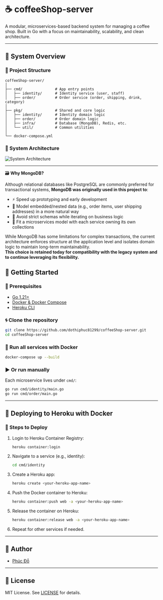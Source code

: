 # ☕ coffeeShop-server

A modular, microservices-based backend system for managing a coffee shop. Built in Go with a focus on maintainability, scalability, and clean architecture.

---

## 📐 System Overview

### 📁 Project Structure

```text
coffeeShop-server/
│
├── cmd/               # App entry points
│   ├── identity/      # Identity service (user, staff)
│   ├── order/         # Order service (order, shipping, drink, category)
│
├── pkg/               # Shared and core logic
│   ├── identity/      # Identity domain logic
│   ├── order/         # Order domain logic
│   ├── infra/         # Database (MongoDB), Redis, etc.
│   └── util/          # Common utilities
│
└── docker-compose.yml
```

### 🧠 System Architecture

![System Architecture](https://github.com/dothiphuc81299/coffeeShop-server/assets/84a800c3-ffdf-4923-814f-3c67e0aaa633)

---

🗃 **Why MongoDB?**

Although relational databases like PostgreSQL are commonly preferred for transactional systems, **MongoDB was originally used in this project to**:

- ⚡️ Speed up prototyping and early development  
- 🧩 Model embedded/nested data (e.g., order items, user shipping addresses) in a more natural way  
- 🔄 Avoid strict schemas while iterating on business logic  
- 🧱 Fit a microservices model with each service owning its own collections  

While MongoDB has some limitations for complex transactions, the current architecture enforces structure at the application level and isolates domain logic to maintain long-term maintainability.  
**This choice is retained today for compatibility with the legacy system and to continue leveraging its flexibility.**

## 🚀 Getting Started

### 🔧 Prerequisites

- [Go 1.21+](https://go.dev/doc/install)
- [Docker & Docker Compose](https://docs.docker.com/compose/)
- [Heroku CLI](https://devcenter.heroku.com/articles/heroku-cli)

### 🌀 Clone the repository

```bash
git clone https://github.com/dothiphuc81299/coffeeShop-server.git
cd coffeeShop-server
```

### 🐳 Run all services with Docker

```bash
docker-compose up --build
```

### ▶️ Or run manually

Each microservice lives under `cmd/`:

```bash
go run cmd/identity/main.go
go run cmd/order/main.go
```

---

## 🚀 Deploying to Heroku with Docker

### 📆 Steps to Deploy

1. Login to Heroku Container Registry:

    ```bash
    heroku container:login
    ```

2. Navigate to a service (e.g., identity):

    ```bash
    cd cmd/identity
    ```

3. Create a Heroku app:

    ```bash
    heroku create <your-heroku-app-name>
    ```

4. Push the Docker container to Heroku:

    ```bash
    heroku container:push web -a <your-heroku-app-name>
    ```

5. Release the container on Heroku:

    ```bash
    heroku container:release web -a <your-heroku-app-name>
    ```

6. Repeat for other services if needed.

---

## 👤 Author

- [Phúc Đỗ](https://github.com/dothiphuc81299)

---

## 📝 License

MIT License. See [LICENSE](./LICENSE) for details.
